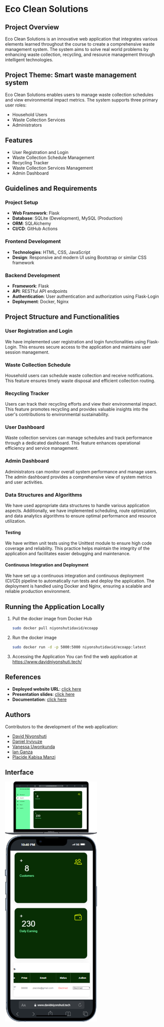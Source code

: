# Eco Clean Solutions

## Project Overview
Eco Clean Solutions is an innovative web application that integrates various elements learned throughout the course to create a comprehensive waste management system. The system aims to solve real world problems by enhancing waste collection, recycling, and resource management through intelligent technologies.

## Project Theme: Smart waste management system
Eco Clean Solutions enables users to manage waste collection schedules and view environmental impact metrics. The system supports three primary user roles:

- Household Users
- Waste Collection Services
- Administrators

## Features

- User Registration and Login
- Waste Collection Schedule Management
- Recycling Tracker
- Waste Collection Services Management
- Admin Dashboard

## Guidelines and Requirements

### Project Setup
- **Web Framework**: Flask
- **Database**: SQLite (Development), MySQL (Production)
- **ORM**: SQLAlchemy
- **CI/CD**: GitHub Actions

### Frontend Development
- **Technologies**: HTML, CSS, JavaScript
- **Design**: Responsive and modern UI using Bootstrap or similar CSS framework

### Backend Development
- **Framework**: Flask
- **API**: RESTful API endpoints
- **Authentication**: User authentication and authorization using Flask-Login
- **Deployment**: Docker, Nginx

## Project Structure and Functionalities

### User Registration and Login
We have implemented user registration and login functionalities using Flask-Login. This ensures secure access to the application and maintains user session management.

### Waste Collection Schedule
Household users can schedule waste collection and receive notifications. This feature ensures timely waste disposal and efficient collection routing.

### Recycling Tracker
Users can track their recycling efforts and view their environmental impact. This feature promotes recycling and provides valuable insights into the user's contributions to environmental sustainability.

### User Dashboard
Waste collection services can manage schedules and track performance through a dedicated dashboard. This feature enhances operational efficiency and service management.

### Admin Dashboard
Administrators can monitor overall system performance and manage users. The admin dashboard provides a comprehensive view of system metrics and user activities.

### Data Structures and Algorithms
We have used appropriate data structures to handle various application aspects. Additionally, we have implemented scheduling, route optimization, and data analytics algorithms to ensure optimal performance and resource utilization.

#### Testing
We have written unit tests using the Unittest module to ensure high code coverage and reliability. This practice helps maintain the integrity of the application and facilitates easier debugging and maintenance.

#### Continuous Integration and Deployment
We have set up a continuous integration and continuous deployment (CI/CD) pipeline to automatically run tests and deploy the application. The deployment is handled using Docker and Nginx, ensuring a scalable and reliable production environment.

## Running the Application Locally
1. Pull the docker image from Docker Hub
   ```bash
   sudo docker pull niyonshutidavid/ecoapp
   ```
2. Run the docker image
   ```bash
   sudo docker run -d -p 5000:5000 niyonshutidavid/ecoapp:latest
   ```
3. Accessing the Application
  You can find the web application at https://www.davidniyonshuti.tech/

## References

- **Deployed website URL**: [click here](https://www.davidniyonshuti.tech/)
- **Presentation slides**: [click here](https://www.canva.com/design/DAGIsPKIfEI/WUFDw1yQ6J9gcOHma0Fhog/edit?utm_content=DAGIsPKIfEI&utm_campaign=designshare&utm_medium=link2&utm_source=sharebutton)
- **Documentation**: [click here](https://docs.google.com/document/d/1HV_0bmPIZpB8Y3i-pi4Ok5iEeouA9PRS-_-WrtYlIhg/edit?usp=sharing)
 
## Authors
Contributors to the development of the web application:

- [David Niyonshuti](mailto:d.niyonshut@alustudent.com)
- [Daniel Iryivuze](mailto:d.iryivuze@alustudent.com)
- [Vanessa Uwonkunda](mailto:v.uwonkunda@alustudent.com)
- [Ian Ganza](mailto:i.ganza@alustudent.com)
- [Placide Kabisa Manzi](mailto:p.imanzi@alustudent.com)

## Interface
<p>
    <img src="https://github.com/Daniel-IRYIVUZE/Eco_clean_Solutions/blob/main/EcoApp/static/images/Macbook-Air.png" alt="Eco Clean Solutions Logo" width="300" height="auto">
    <img src="EcoApp/static/images/iPhone-13-PRO.png" alt="Eco Clean Solutions Logo" width="300" height="auto">
</p>
